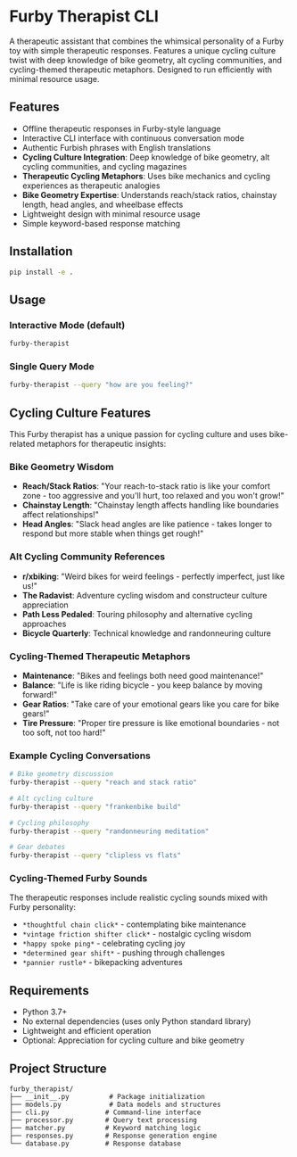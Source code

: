 # Furby Therapist CLI

A therapeutic assistant that combines the whimsical personality of a Furby toy with simple therapeutic responses. Features a unique cycling culture twist with deep knowledge of bike geometry, alt cycling communities, and cycling-themed therapeutic metaphors. Designed to run efficiently with minimal resource usage.

## Features

- Offline therapeutic responses in Furby-style language
- Interactive CLI interface with continuous conversation mode
- Authentic Furbish phrases with English translations
- **Cycling Culture Integration**: Deep knowledge of bike geometry, alt cycling communities, and cycling magazines
- **Therapeutic Cycling Metaphors**: Uses bike mechanics and cycling experiences as therapeutic analogies
- **Bike Geometry Expertise**: Understands reach/stack ratios, chainstay length, head angles, and wheelbase effects
- Lightweight design with minimal resource usage
- Simple keyword-based response matching

## Installation

```bash
pip install -e .
```

## Usage

### Interactive Mode (default)
```bash
furby-therapist
```

### Single Query Mode
```bash
furby-therapist --query "how are you feeling?"
```

## Cycling Culture Features

This Furby therapist has a unique passion for cycling culture and uses bike-related metaphors for therapeutic insights:

### Bike Geometry Wisdom
- **Reach/Stack Ratios**: "Your reach-to-stack ratio is like your comfort zone - too aggressive and you'll hurt, too relaxed and you won't grow!"
- **Chainstay Length**: "Chainstay length affects handling like boundaries affect relationships!"
- **Head Angles**: "Slack head angles are like patience - takes longer to respond but more stable when things get rough!"

### Alt Cycling Community References
- **r/xbiking**: "Weird bikes for weird feelings - perfectly imperfect, just like us!"
- **The Radavist**: Adventure cycling wisdom and constructeur culture appreciation
- **Path Less Pedaled**: Touring philosophy and alternative cycling approaches
- **Bicycle Quarterly**: Technical knowledge and randonneuring culture

### Cycling-Themed Therapeutic Metaphors
- **Maintenance**: "Bikes and feelings both need good maintenance!"
- **Balance**: "Life is like riding bicycle - you keep balance by moving forward!"
- **Gear Ratios**: "Take care of your emotional gears like you care for bike gears!"
- **Tire Pressure**: "Proper tire pressure is like emotional boundaries - not too soft, not too hard!"

### Example Cycling Conversations
```bash
# Bike geometry discussion
furby-therapist --query "reach and stack ratio"

# Alt cycling culture
furby-therapist --query "frankenbike build"

# Cycling philosophy
furby-therapist --query "randonneuring meditation"

# Gear debates
furby-therapist --query "clipless vs flats"
```

### Cycling-Themed Furby Sounds
The therapeutic responses include realistic cycling sounds mixed with Furby personality:
- `*thoughtful chain click*` - contemplating bike maintenance
- `*vintage friction shifter click*` - nostalgic cycling wisdom
- `*happy spoke ping*` - celebrating cycling joy
- `*determined gear shift*` - pushing through challenges
- `*pannier rustle*` - bikepacking adventures

## Requirements

- Python 3.7+
- No external dependencies (uses only Python standard library)
- Lightweight and efficient operation
- Optional: Appreciation for cycling culture and bike geometry

## Project Structure

```
furby_therapist/
├── __init__.py          # Package initialization
├── models.py            # Data models and structures
├── cli.py              # Command-line interface
├── processor.py        # Query text processing
├── matcher.py          # Keyword matching logic
├── responses.py        # Response generation engine
└── database.py         # Response database
```